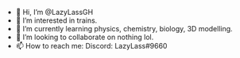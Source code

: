 - 👋 Hi, I’m @LazyLassGH
- 👀 I’m interested in trains.
- 🌱 I’m currently learning physics, chemistry, biology, 3D modelling.
- 💞️ I’m looking to collaborate on nothing lol.
- 📫 How to reach me: Discord: LazyLass#9660

<!---
LazyLassGH/LazyLassGH is a ✨ special ✨ repository because its `README.md` (this file) appears on your GitHub profile.
You can click the Preview link to take a look at your changes.
--->
